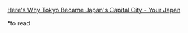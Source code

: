 [Here's Why Tokyo Became Japan's Capital City - Your Japan](https://itsyourjapan.com/tokyo-capital-japan/)

*to read
